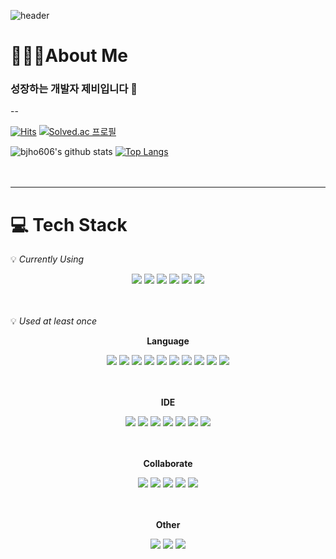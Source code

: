 ![header](https://capsule-render.vercel.app/api?type=slice&color=auto&customColorList=4&height=300&section=header&text=JB's%20Github&fontSize=90)

# 🙋🏻‍♂️About Me
### 성장하는 개발자 제비입니다 👋

--

[![Hits](https://hits.seeyoufarm.com/api/count/incr/badge.svg?url=https%3A%2F%2Fgithub.com%2Fbjho606&count_bg=%23555555&title_bg=%23555555&icon=github.svg&icon_color=%23E7E7E7&title=Github&edge_flat=false)](https://hits.seeyoufarm.com) 
[![Solved.ac
프로필](http://mazassumnida.wtf/api/mini/generate_badge?boj=bjho606)](https://solved.ac/bjho606)

![bjho606's github stats](https://github-readme-stats.vercel.app/api?username=bjho606&show_icons=true&theme=tokyonight)
[![Top Langs](https://github-readme-stats.vercel.app/api/top-langs/?username=bjho606&layout=compact)](https://github.com/bjho606/github-readme-stats)
<br/><br/><br/>

---
# 💻 Tech Stack
💡 _Currently Using_

<div align="center">

<img src="https://img.shields.io/badge/Python-3776AB?style=flat-square&logo=python&logoColor=white"/>
<img src="https://img.shields.io/badge/Node.js-339933?style=flat-square&logo=node.js&logoColor=white"/>
<img src="https://img.shields.io/badge/MySQL-4479A1?style=flat-square&logo=mysql&logoColor=white"/>
<img src="https://img.shields.io/badge/HTML-E34F26?style=flat-square&logo=html5&logoColor=white"/>
<img src="https://img.shields.io/badge/CSS-1572B6?style=flat-square&logo=css3&logoColor=white"/>
<img src="https://img.shields.io/badge/JavaScript-F7DF1E?style=flat-square&logo=javascript&logoColor=white"/>
<br/><br/><br/>

</div>

💡 _Used at least once_

<div align="center">

**Language**

<img src="https://img.shields.io/badge/Python-3776AB?style=flat-square&logo=python&logoColor=white"/>
<img src="https://img.shields.io/badge/Node.js-339933?style=flat-square&logo=node.js&logoColor=white"/>
<img src="https://img.shields.io/badge/Java-007396?style=flat-square&logo=java&logoColor=white"/>
<img src="https://img.shields.io/badge/Kotlin-7F52FF?style=flat-square&logo=kotlin&logoColor=white"/>
<img src="https://img.shields.io/badge/C-A8B9CC?style=flat-square&logo=c&logoColor=white"/>
<img src="https://img.shields.io/badge/C++-00599C?style=flat-square&logo=c%2B%2B&logoColor=white"/>
<img src="https://img.shields.io/badge/MySQL-4479A1?style=flat-square&logo=mysql&logoColor=white"/>
<img src="https://img.shields.io/badge/HTML-E34F26?style=flat-square&logo=html5&logoColor=white"/>
<img src="https://img.shields.io/badge/CSS-1572B6?style=flat-square&logo=css3&logoColor=white"/>
<img src="https://img.shields.io/badge/JavaScript-F7DF1E?style=flat-square&logo=javascript&logoColor=white"/>
<br/><br/><br/>

**IDE**

<img src="https://img.shields.io/badge/VisualStudioCode-007ACC?style=flat-square&logo=visualstudiocode&logoColor=white"/>
<img src="https://img.shields.io/badge/VisualStudio-5C2D91?style=flat-square&logo=visualstudio&logoColor=white"/>
<img src="https://img.shields.io/badge/AndroidStudio-3DDC84?style=flat-square&logo=androidstudio&logoColor=white"/>
<img src="https://img.shields.io/badge/IntelliJ-000000?style=flat-square&logo=intellijidea&logoColor=white"/>
<img src="https://img.shields.io/badge/DataGrip-000000?style=flat-square&logo=datagrip&logoColor=white"/>
<img src="https://img.shields.io/badge/Eclipse-2C2255?style=flat-square&logo=Eclipseide&logoColor=white"/>
<img src="https://img.shields.io/badge/JupyterNotebook-F37626?style=flat-square&logo=Jupyter&logoColor=white"/>
<br/><br/><br/>

**Collaborate**

<img src="https://img.shields.io/badge/Git-F05032?style=flat-square&logo=git&logoColor=white"/>
<img src="https://img.shields.io/badge/Github-181717?style=flat-square&logo=github&logoColor=white"/>
<img src="https://img.shields.io/badge/Notion-000000?style=flat-square&logo=notion&logoColor=white"/>
<img src="https://img.shields.io/badge/Slack-4A154B?style=flat-square&logo=slack&logoColor=white"/>
<img src="https://img.shields.io/badge/C-A8B9CC?style=flat-square&logo=c&logoColor=white"/>
<br/><br/><br/>

**Other**

<img src="https://img.shields.io/badge/AWS-232F3E?style=flat-square&logo=amazonaws&logoColor=white"/>
<img src="https://img.shields.io/badge/Firebase-FFCA28?style=flat-square&logo=firebase&logoColor=white"/>
<img src="https://img.shields.io/badge/Postman-FF6C37?style=flat-square&logo=postman&logoColor=white"/>
<br/><br/>

</div>
